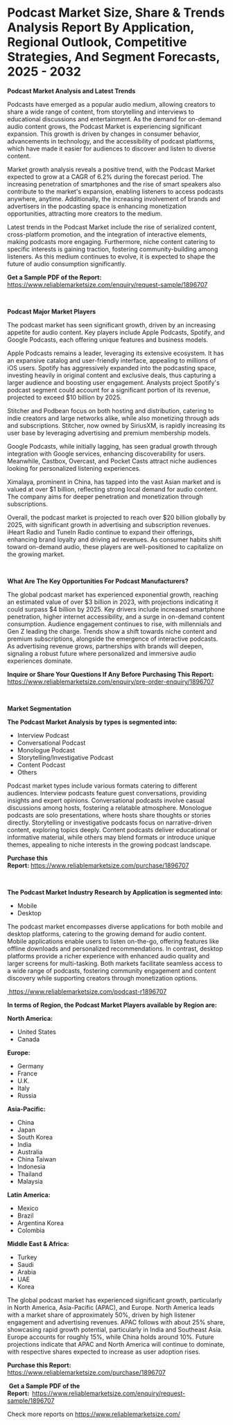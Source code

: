 <p><h1>Podcast Market Size, Share & Trends Analysis Report By Application, Regional Outlook, Competitive Strategies, And Segment Forecasts, 2025 - 2032</h1></p><p><strong>Podcast Market Analysis and Latest Trends</strong></p>
<p><p>Podcasts have emerged as a popular audio medium, allowing creators to share a wide range of content, from storytelling and interviews to educational discussions and entertainment. As the demand for on-demand audio content grows, the Podcast Market is experiencing significant expansion. This growth is driven by changes in consumer behavior, advancements in technology, and the accessibility of podcast platforms, which have made it easier for audiences to discover and listen to diverse content.</p><p>Market growth analysis reveals a positive trend, with the Podcast Market expected to grow at a CAGR of 6.2% during the forecast period. The increasing penetration of smartphones and the rise of smart speakers also contribute to the market's expansion, enabling listeners to access podcasts anywhere, anytime. Additionally, the increasing involvement of brands and advertisers in the podcasting space is enhancing monetization opportunities, attracting more creators to the medium.</p><p>Latest trends in the Podcast Market include the rise of serialized content, cross-platform promotion, and the integration of interactive elements, making podcasts more engaging. Furthermore, niche content catering to specific interests is gaining traction, fostering community-building among listeners. As this medium continues to evolve, it is expected to shape the future of audio consumption significantly.</p></p>
<p><strong>Get a Sample PDF of the Report:&nbsp;</strong> <a href="https://www.reliablemarketsize.com/enquiry/request-sample/1896707?utm_campaign=2809&utm_medium=2&utm_source=Github&utm_content=ia&utm_term=10032025&utm_id=podcast">https://www.reliablemarketsize.com/enquiry/request-sample/1896707</a></p>
<p>&nbsp;</p>
<p><strong>Podcast Major Market Players</strong></p>
<p><p>The podcast market has seen significant growth, driven by an increasing appetite for audio content. Key players include Apple Podcasts, Spotify, and Google Podcasts, each offering unique features and business models. </p><p>Apple Podcasts remains a leader, leveraging its extensive ecosystem. It has an expansive catalog and user-friendly interface, appealing to millions of iOS users. Spotify has aggressively expanded into the podcasting space, investing heavily in original content and exclusive deals, thus capturing a larger audience and boosting user engagement. Analysts project Spotify's podcast segment could account for a significant portion of its revenue, projected to exceed $10 billion by 2025.</p><p>Stitcher and Podbean focus on both hosting and distribution, catering to indie creators and large networks alike, while also monetizing through ads and subscriptions. Stitcher, now owned by SiriusXM, is rapidly increasing its user base by leveraging advertising and premium membership models.</p><p>Google Podcasts, while initially lagging, has seen gradual growth through integration with Google services, enhancing discoverability for users. Meanwhile, Castbox, Overcast, and Pocket Casts attract niche audiences looking for personalized listening experiences.</p><p>Ximalaya, prominent in China, has tapped into the vast Asian market and is valued at over $1 billion, reflecting strong local demand for audio content. The company aims for deeper penetration and monetization through subscriptions.</p><p>Overall, the podcast market is projected to reach over $20 billion globally by 2025, with significant growth in advertising and subscription revenues. iHeart Radio and TuneIn Radio continue to expand their offerings, enhancing brand loyalty and driving ad revenues. As consumer habits shift toward on-demand audio, these players are well-positioned to capitalize on the growing market.</p></p>
<p>&nbsp;</p>
<p><strong>What Are The Key Opportunities For Podcast Manufacturers?</strong></p>
<p><p>The global podcast market has experienced exponential growth, reaching an estimated value of over $3 billion in 2023, with projections indicating it could surpass $4 billion by 2025. Key drivers include increased smartphone penetration, higher internet accessibility, and a surge in on-demand content consumption. Audience engagement continues to rise, with millennials and Gen Z leading the charge. Trends show a shift towards niche content and premium subscriptions, alongside the emergence of interactive podcasts. As advertising revenue grows, partnerships with brands will deepen, signaling a robust future where personalized and immersive audio experiences dominate.</p></p>
<p><strong>Inquire or Share Your Questions If Any Before Purchasing This Report:</strong> <a href="https://www.reliablemarketsize.com/enquiry/pre-order-enquiry/1896707?utm_campaign=2809&utm_medium=2&utm_source=Github&utm_content=ia&utm_term=10032025&utm_id=podcast">https://www.reliablemarketsize.com/enquiry/pre-order-enquiry/1896707</a></p>
<p>&nbsp;</p>
<p><strong>Market Segmentation</strong></p>
<p><strong>The Podcast Market Analysis by types is segmented into:</strong></p>
<p><ul><li>Interview Podcast</li><li>Conversational Podcast</li><li>Monologue Podcast</li><li>Storytelling/Investigative Podcast</li><li>Content Podcast</li><li>Others</li></ul></p>
<p><p>Podcast market types include various formats catering to different audiences. Interview podcasts feature guest conversations, providing insights and expert opinions. Conversational podcasts involve casual discussions among hosts, fostering a relatable atmosphere. Monologue podcasts are solo presentations, where hosts share thoughts or stories directly. Storytelling or investigative podcasts focus on narrative-driven content, exploring topics deeply. Content podcasts deliver educational or informative material, while others may blend formats or introduce unique themes, appealing to niche interests in the growing podcast landscape.</p></p>
<p><strong>Purchase this Report:&nbsp;</strong><a href="https://www.reliablemarketsize.com/purchase/1896707?utm_campaign=2809&utm_medium=2&utm_source=Github&utm_content=ia&utm_term=10032025&utm_id=podcast">https://www.reliablemarketsize.com/purchase/1896707</a></p>
<p>&nbsp;</p>
<p><strong>The Podcast Market Industry Research by Application is segmented into:</strong></p>
<p><ul><li>Mobile</li><li>Desktop</li></ul></p>
<p><p>The podcast market encompasses diverse applications for both mobile and desktop platforms, catering to the growing demand for audio content. Mobile applications enable users to listen on-the-go, offering features like offline downloads and personalized recommendations. In contrast, desktop platforms provide a richer experience with enhanced audio quality and larger screens for multi-tasking. Both markets facilitate seamless access to a wide range of podcasts, fostering community engagement and content discovery while supporting creators through monetization options.</p></p>
<p><a href="https://www.reliablemarketsize.com/podcast-r1896707?utm_campaign=2809&utm_medium=2&utm_source=Github&utm_content=ia&utm_term=10032025&utm_id=podcast">&nbsp;https://www.reliablemarketsize.com/podcast-r1896707</a></p>
<p><strong>In terms of Region, the Podcast Market Players available by Region are:</strong></p>
<p>
    <p> <strong> North America: </strong>
        <ul>
            <li>United States</li>
            <li>Canada</li>
        </ul>
        </p> 
    <p> <strong> Europe: </strong>
        <ul>
            <li>Germany</li>
            <li>France</li>
            <li>U.K.</li>
            <li>Italy</li>
            <li>Russia</li>
        </ul>
        </p> 
    <p> <strong> Asia-Pacific: </strong>
        <ul>
            <li>China</li>
            <li>Japan</li>
            <li>South Korea</li>
            <li>India</li>
            <li>Australia</li>
            <li>China Taiwan</li>
            <li>Indonesia</li>
            <li>Thailand</li>
            <li>Malaysia</li>
        </ul>
        </p> 
    <p> <strong> Latin America: </strong>
        <ul>
            <li>Mexico</li>
            <li>Brazil</li>
            <li>Argentina Korea</li>
            <li>Colombia</li>
        </ul>
        </p> 
    <p> <strong> Middle East & Africa: </strong>
        <ul>
            <li>Turkey</li>
            <li>Saudi</li>
            <li>Arabia</li>
            <li>UAE</li>
            <li>Korea</li>
        </ul>
    </p>
    </p>
<p><p>The global podcast market has experienced significant growth, particularly in North America, Asia-Pacific (APAC), and Europe. North America leads with a market share of approximately 50%, driven by high listener engagement and advertising revenues. APAC follows with about 25% share, showcasing rapid growth potential, particularly in India and Southeast Asia. Europe accounts for roughly 15%, while China holds around 10%. Future projections indicate that APAC and North America will continue to dominate, with respective shares expected to increase as user adoption rises.</p></p>
<p><strong>Purchase this Report: </strong><a href="https://www.reliablemarketsize.com/purchase/1896707?utm_campaign=2809&utm_medium=2&utm_source=Github&utm_content=ia&utm_term=10032025&utm_id=podcast">https://www.reliablemarketsize.com/purchase/1896707</a></p>
<p>&nbsp;<strong>Get a Sample PDF of the Report:&nbsp;&nbsp;</strong><a href="https://www.reliablemarketsize.com/enquiry/request-sample/1896707?utm_campaign=2809&utm_medium=2&utm_source=Github&utm_content=ia&utm_term=10032025&utm_id=podcast">https://www.reliablemarketsize.com/enquiry/request-sample/1896707</a></p>
<p><strong></strong></p>
<p>Check more reports on <a href="https://www.reliablemarketsize.com/?utm_campaign=2809&utm_medium=2&utm_source=Github&utm_content=ia&utm_term=10032025&utm_id=podcast">https://www.reliablemarketsize.com/</a></p>